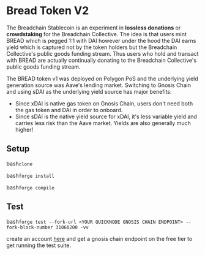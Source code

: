 # Bread Token V2

The Breadchain Stablecoin is an experiment in **lossless donations** or **crowdstaking** for the Breadchain Collective. The idea is that users mint BREAD which is pegged 1:1 with DAI however under the hood the DAI earns yield which is captured not by the token holders but the Breadchain Collective's public goods funding stream. Thus users who hold and transact with BREAD are actually continually donating to the Breadchain Collective's public goods funding stream.

The BREAD token v1 was deployed on Polygon PoS and the underlying yield generation source was Aave's lending market. Switching to Gnosis Chain and using sDAI as the underlying yield source has major benefits:

- Since xDAI is native gas token on Gnosis Chain, users don't need both the gas token and DAI in order to onboard.
- Since sDAI is the native yield source for xDAI, it's less variable yield and carries less risk than the Aave market. Yields are also generally much higher!

## Setup

bash```clone```

bash```forge install```

bash```forge compile```

## Test

bash```forge test --fork-url <YOUR QUICKNODE GNOSIS CHAIN ENDPOINT> --fork-block-number 31060200 -vv```

create an account [here](https://www.quicknode.com/) and get a gnosis chain endpoint on the free tier to get running the test suite.
